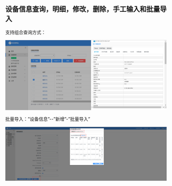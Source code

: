## 设备信息查询，明细，修改，删除，手工输入和批量导入

支持组合查询方式：

![](../assets/image006.png)

批量导入：”设备信息”--”新增”-”批量导入”

![](../assets/image007.png)
